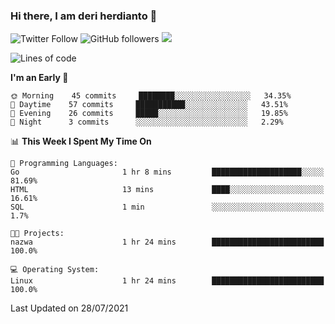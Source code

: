 ### Hi there, I am deri herdianto 👋
![Twitter Follow](https://img.shields.io/twitter/follow/deikatsuo?label=Follow)
![GitHub followers](https://img.shields.io/github/followers/deikatsuo?label=Follow&style=social)
![](https://visitor-badge.glitch.me/badge?page_id=deikatsuo.deikatsuo)

<!--
**deikatsuo/deikatsuo** is a ✨ _special_ ✨ repository because its `README.md` (this file) appears on your GitHub profile.

Here are some ideas to get you started:

- 🔭 I’m currently working on ...
- 🌱 I’m currently learning ...
- 👯 I’m looking to collaborate on ...
- 🤔 I’m looking for help with ...
- 💬 Ask me about ...
- 📫 How to reach me: ...
- 😄 Pronouns: ...
- ⚡ Fun fact: ...
-->

<!--START_SECTION:waka-->
![Lines of code](https://img.shields.io/badge/From%20Hello%20World%20I%27ve%20Written-16051%20lines%20of%20code-blue)

**I'm an Early 🐤** 

```text
🌞 Morning    45 commits     ████████░░░░░░░░░░░░░░░░░   34.35% 
🌆 Daytime    57 commits     ███████████░░░░░░░░░░░░░░   43.51% 
🌃 Evening    26 commits     █████░░░░░░░░░░░░░░░░░░░░   19.85% 
🌙 Night      3 commits      ░░░░░░░░░░░░░░░░░░░░░░░░░   2.29%

```


📊 **This Week I Spent My Time On** 

```text
💬 Programming Languages: 
Go                       1 hr 8 mins         ████████████████████░░░░░   81.69% 
HTML                     13 mins             ████░░░░░░░░░░░░░░░░░░░░░   16.61% 
SQL                      1 min               ░░░░░░░░░░░░░░░░░░░░░░░░░   1.7%

🐱‍💻 Projects: 
nazwa                    1 hr 24 mins        █████████████████████████   100.0%

💻 Operating System: 
Linux                    1 hr 24 mins        █████████████████████████   100.0%

```


 Last Updated on 28/07/2021
<!--END_SECTION:waka-->
